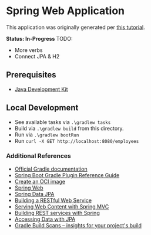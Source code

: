 # Spring Web Application

This application was originally generated per [this tutorial](https://spring.io/guides/tutorials/rest/).

**Status: In-Progress**
TODO: 
- More verbs
- Connect JPA & H2

## Prerequisites

- [Java Development Kit](https://adoptopenjdk.net/)

## Local Development

- See available tasks via `.\gradlew tasks`
- Build via `.\gradlew build` from this directory.
- Run via `.\gradlew bootRun`
- Run `curl -X GET http://localhost:8080/employees`

### Additional References
* [Official Gradle documentation](https://docs.gradle.org)
* [Spring Boot Gradle Plugin Reference Guide](https://docs.spring.io/spring-boot/docs/2.5.4/gradle-plugin/reference/html/)
* [Create an OCI image](https://docs.spring.io/spring-boot/docs/2.5.4/gradle-plugin/reference/html/#build-image)
* [Spring Web](https://docs.spring.io/spring-boot/docs/2.5.4/reference/htmlsingle/#boot-features-developing-web-applications)
* [Spring Data JPA](https://docs.spring.io/spring-boot/docs/2.5.4/reference/htmlsingle/#boot-features-jpa-and-spring-data)
* [Building a RESTful Web Service](https://spring.io/guides/gs/rest-service/)
* [Serving Web Content with Spring MVC](https://spring.io/guides/gs/serving-web-content/)
* [Building REST services with Spring](https://spring.io/guides/tutorials/bookmarks/)
* [Accessing Data with JPA](https://spring.io/guides/gs/accessing-data-jpa/)
* [Gradle Build Scans – insights for your project's build](https://scans.gradle.com#gradle)

